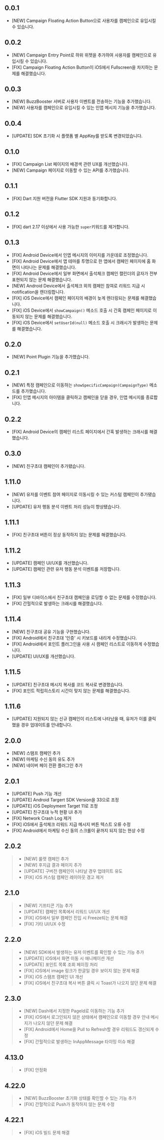 ## 0.0.1
* [NEW] Campaign Floating Action Button으로 사용자를 캠페인으로 유입시킬 수 있습니다.

## 0.0.2
* [NEW] Campaign Entry Point로 하위 위젯을 추가하여 사용자를 캠페인으로 유입시킬 수 있습니다.
* [FIX] Campaign Floating Action Button이 iOS에서 Fullscreen을 차지하는 문제를 해결했습니다.

## 0.0.3
* [NEW] BuzzBooster 서버로 사용자 이벤트를 전송하는 기능을 추가했습니다.
* [NEW] 사용자를 캠페인으로 유입시킬 수 있는 인앱 메시지 기능을 추가했습니다.

## 0.0.4
* [UPDATE] SDK 초기화 시 플랫폼 별 AppKey를 받도록 변경되었습니다.

## 0.1.0
* [FIX] Campaign List 페이지의 배경색 관련 UX를 개선했습니다.
* [NEW] Campaign 페이지로 이동할 수 있는 API를 추가했습니다.

## 0.1.1
* [FIX] Dart 지원 버전을 Flutter SDK 지원과 동기화합니다.

## 0.1.2
* [FIX] dart 2.17 이상에서 사용 가능한 `super`키워드를 제거합니다.

## 0.1.3
* [FIX] Android Device에서 인앱 메시지의 이미지를 가운데로 조정했습니다.
* [FIX] Android Device에서 앱 테마를 투명으로 한 앱에서 캠페인 페이지에 홈 화면이 나타나는 문제를 해결했습니다.
* [FIX] Android Device에서 일부 화면에서 출석체크 캠페인 캘린더의 글자가 전부 표현되지 않는 문제 해결했습니다.
* [NEW] Android Device에서 출석체크 외의 캠페인 참여로 리워드 지급 시 notification을 렌더링합니다.
* [FIX] iOS Device에서 캠페인 페이지의 배경이 늦게 렌더링되는 문제를 해결했습니다.
* [FIX] iOS Device에서 `showCampaign()` 메소드 호출 시 간혹 캠페인 페이지로 이동되지 않는 문제를 해결했습니다.
* [FIX] iOS Device에서 `setUserId(null)` 메소드 호출 시 크래시가 발생하는 문제를 해결했습니다.

## 0.2.0
* [NEW] Point Plugin 기능을 추가했습니다.

## 0.2.1
* [NEW] 특정 캠페인으로 이동하는 `showSpecificCampaign(CampaignType)` 메소드를 추가했습니다.
* [FIX] 인앱 메시지의 아이템을 클릭하고 캠페인을 닫을 경우, 인앱 메시지를 종료합니다.

## 0.2.2
* [FIX] Android Device의 캠페인 리스트 페이지에서 간혹 발생하는 크래시를 해결했습니다.

## 0.3.0
* [NEW] 친구초대 캠페인이 추가됐습니다.

## 1.11.0
* [NEW] 유저를 이벤트 참여 페이지로 이동시킬 수 있는 커스텀 캠페인이 추가됐습니다.
* [UPDATE] 유저 행동 분석 이벤트 처리 성능이 향상됐습니다.

## 1.11.1
* [FIX] 친구초대 버튼이 정상 동작하지 않는 문제를 해결했습니다.

## 1.11.2
* [UPDATE] 캠페인 UI/UX를 개선했습니다.
* [UPDATE] 캠페인 관련 유저 행동 분석 이벤트를 저장합니다.

## 1.11.3
* [FIX] 일부 디바이스에서 친구초대 캠페인을 로딩할 수 없는 문제를 수정했습니다.
* [FIX] 간헐적으로 발생하는 크래시를 해결했습니다.

## 1.11.4
* [NEW] 친구초대 공유 기능을 구현했습니다.
* [FIX] Android에서 친구초대 '인증' 시 키보드를 내리게 수정했습니다.
* [FIX] Android에서 포인트 플러그인을 사용 시 캠페인 리스트로 이동하게 수정했습니다.
* [UPDATE] UI/UX를 개선했습니다.

## 1.11.5
* [UPDATE] 친구초대 메시지 복사를 코드 복사로 변경했습니다.
* [FIX] 포인트 적립히스토리 시간이 맞지 않는 문제를 해결했습니다.

## 1.11.6
* [UPDATE] 지원되지 않는 신규 캠페인이 리스트에 나타났을 때, 유저가 이를 클릭했을 경우 업데이트를 안내합니다.

## 2.0.0
* [NEW] 스탬프 캠페인 추가
* [NEW] 마케팅 수신 동의 유도 추가
* [NEW] 네이버 페이 전환 플러그인 추가

## 2.0.1
* [UPDATE] Push 기능 개선
* [UPDATE] Android Targert SDK Version을 33으로 조정
* [UPDATE] iOS Deployment Target 11로 조정
* [UPDATE] 친구초대 누적 현황 UI 추가
* [FIX] Network Crash Log 제거
* [FIX] iOS에서 출석체크 리워드 지급 메시지 버튼 텍스트 오류 수정
* [FIX] Android에서 마케팅 수신 동의 스크롤이 끝까지 되지 않는 현상 수정

## 2.0.2
> * [NEW] 룰렛 캠페인 추가
> * [NEW] 후지급 결과 페이지 추가
> * [UPDATE] 구버전 캠페인이 나타날 경우 업데이트 유도
> * [FIX] iOS 커스텀 캠페인 레이아웃 경고 제거

## 2.1.0
> * [NEW] 기프티콘 기능 추가
> * [UPDATE] 캠페인 목록에서 리워드 UI/UX 개선
> * [FIX] iOS에서 일부 캠페인 진입 시 Freeze되는 문제 해결
> * [FIX] 기타 UI/UX 수정

## 2.2.0
> * [NEW] SDK에서 발생하는 유저 이벤트를 확인할 수 있는 기능 추가
> * [UPDATE] iOS에서 화면 이동 시 애니메이션 개선
> * [UPDATE] 포인트 목록 조회 페이징 처리
> * [FIX] iOS에서 image 링크가 한글일 경우 보이지 않는 문제 해결
> * [FIX] iOS 스탬프 캠페인 UI 개선
> * [FIX] iOS에서 친구초대 복사 버튼 클릭 시 Toast가 나오지 않던 문제 해결

## 2.3.0
> * [NEW] Dash에서 지정한 PageId로 이동하는 기능 추가
> * [FIX] iOS에서 로그인되지 않은 상태에서 캠페인으로 이동할 경우 안내 메시지가 나오지 않던 문제 해결
> * [FIX] Android에서 Home을 Pull to Refresh할 경우 리워드도 갱신되게 수정
> * [FIX] 간헐적으로 발생하는 InAppMessage 타이밍 이슈 해결

## 4.13.0 
> * [FIX] 안정화

## 4.22.0 
> * [NEW] BuzzBooster 초기화 상태를 확인할 수 있는 기능 추가
> * [FIX] 간헐적으로 Push가 동작하지 않는 문제 수정

## 4.22.1 
> * [FIX] iOS 빌드 문제 해결